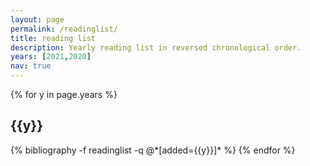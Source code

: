 ```yaml
---
layout: page
permalink: /readinglist/
title: reading list
description: Yearly reading list in reversed chronological order. 
years: [2021,2020]
nav: true
---
```


<div class="publications">

{% for y in page.years %}
  <h2 class="year">{{y}}</h2>
  {% bibliography -f readinglist -q @*[added={{y}}]* %}
{% endfor %}

</div>
